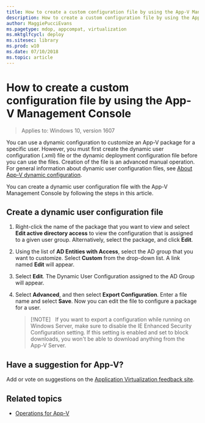 ```yaml
---
title: How to create a custom configuration file by using the App-V Management Console (Windows 10)
description: How to create a custom configuration file by using the App-V Management Console.
author: MaggiePucciEvans
ms.pagetype: mdop, appcompat, virtualization
ms.mktglfcycl: deploy
ms.sitesec: library
ms.prod: w10
ms.date: 07/10/2018
ms.topic: article
---
```

# How to create a custom configuration file by using the App-V Management Console

>Applies to: Windows 10, version 1607

You can use a dynamic configuration to customize an App-V package for a specific user. However, you must first create the dynamic user configuration (.xml) file or the dynamic deployment configuration file before you can use the files. Creation of the file is an advanced manual operation. For general information about dynamic user configuration files, see [About App-V dynamic configuration](appv-dynamic-configuration.md).

You can create a dynamic user configuration file with the App-V Management Console by following the steps in this article.

## Create a dynamic user configuration file

1. Right-click the name of the package that you want to view and select **Edit active directory access** to view the configuration that is assigned to a given user group. Alternatively, select the package, and click **Edit**.

2. Using the list of **AD Entities with Access**, select the AD group that you want to customize. Select **Custom** from the drop-down list. A link named **Edit** will appear.

3. Select **Edit**. The Dynamic User Configuration assigned to the AD Group will appear.

4. Select **Advanced**, and then select **Export Configuration**. Enter a file name and select **Save**. Now you can edit the file to configure a package for a user.

    >[!NOTE]  
    >If you want to export a configuration while running on Windows Server, make sure to disable the IE Enhanced Security Configuration setting. If this setting is enabled and set to block downloads, you won't be able to download anything from the App-V Server.

## Have a suggestion for App-V?

Add or vote on suggestions on the [Application Virtualization feedback site](https://appv.uservoice.com/forums/280448-microsoft-application-virtualization).

## Related topics

- [Operations for App-V](appv-operations.md)